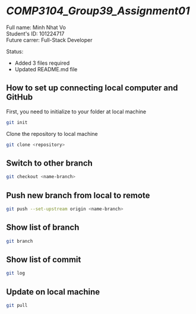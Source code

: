 # *_COMP3104_Group39_Assignment01_*

Full name: Minh Nhat Vo <br />
Student's ID: 101224717 <br />
Future carrer: Full-Stack Developer

Status: 

* Added 3 files required
* Updated README.md file

## How to set up connecting local computer and GitHub
First, you need to initialize to your folder at local machine

```bash
git init
```
Clone the repository to local machine

```bash
git clone <repository>
```

## Switch to other branch

```bash
git checkout <name-branch>
```

## Push new branch from local to remote

```bash
git push --set-upstream origin <name-branch>
```

## Show list of branch

```bash
git branch
```

## Show list of commit

```bash
git log
```

## Update on local machine

```bash
git pull
```


